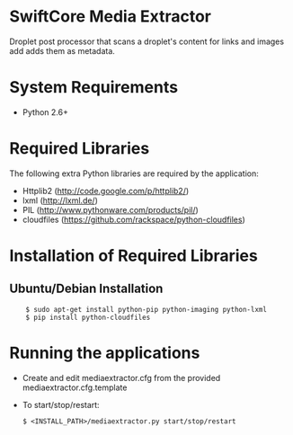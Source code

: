 SwiftCore Media Extractor
=========================

Droplet post processor that scans a droplet's content for links and images add adds them as metadata.

System Requirements
====================

 * Python 2.6+

Required Libraries
===================
The following extra Python libraries are required by the application:
 
  * Httplib2 (http://code.google.com/p/httplib2/)
  * lxml (http://lxml.de/)
  * PIL (http://www.pythonware.com/products/pil/)
  * cloudfiles (https://github.com/rackspace/python-cloudfiles)

Installation of Required Libraries
===================================

Ubuntu/Debian Installation
-------------------------------------

        $ sudo apt-get install python-pip python-imaging python-lxml
        $ pip install python-cloudfiles
        
Running the applications
========================= 

  * Create and edit mediaextractor.cfg from the provided mediaextractor.cfg.template
  * To start/stop/restart:

        $ <INSTALL_PATH>/mediaextractor.py start/stop/restart